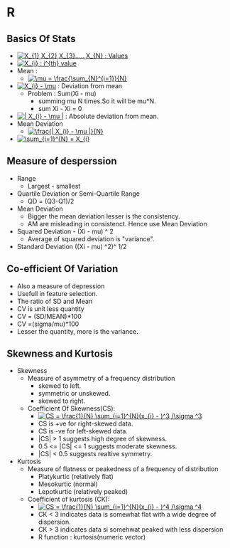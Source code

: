 # R

## Basics Of Stats
- <a href="https://www.codecogs.com/eqnedit.php?latex=X_{1},X_{2},X_{3}.....,X_{N}&space;:&space;Values" target="_blank"><img src="https://latex.codecogs.com/gif.latex?X_{1},X_{2},X_{3}.....,X_{N}&space;:&space;Values" title="X_{1},X_{2},X_{3}.....,X_{N} : Values" /></a>
- <a href="https://www.codecogs.com/eqnedit.php?latex=X_{i}&space;:&space;i^{th}&space;value" target="_blank"><img src="https://latex.codecogs.com/gif.latex?X_{i}&space;:&space;i^{th}&space;value" title="X_{i} : i^{th} value" /></a>
- Mean :
    - <a href="https://www.codecogs.com/eqnedit.php?latex=\mu&space;=&space;\frac{\sum_{N}^{i=1}}{N}" target="_blank"><img src="https://latex.codecogs.com/gif.latex?\mu&space;=&space;\frac{\sum_{N}^{i=1}}{N}" title="\mu = \frac{\sum_{N}^{i=1}}{N}" /></a>
- <a href="https://www.codecogs.com/eqnedit.php?latex=X_{i}&space;-&space;\mu" target="_blank"><img src="https://latex.codecogs.com/gif.latex?X_{i}&space;-&space;\mu" title="X_{i} - \mu" /></a> : Deviation from mean
    - Problem : Sum(Xi - mu)
        - summing mu N times.So it will be mu*N.
        - sum Xi - Xi = 0
- <a href="https://www.codecogs.com/eqnedit.php?latex=|&space;X_{i}&space;-&space;\mu&space;|" target="_blank"><img src="https://latex.codecogs.com/gif.latex?|&space;X_{i}&space;-&space;\mu&space;|" title="| X_{i} - \mu |" /></a> : Absolute deviation from mean.
- Mean Deviation
    - <a href="https://www.codecogs.com/eqnedit.php?latex=\frac{|&space;X_{i}&space;-&space;\mu&space;|}{N}" target="_blank"><img src="https://latex.codecogs.com/gif.latex?\frac{|&space;X_{i}&space;-&space;\mu&space;|}{N}" title="\frac{| X_{i} - \mu |}{N}" /></a>
- <a href="https://www.codecogs.com/eqnedit.php?latex=\sum_{i=1}^{N}&space;=&space;X_{i}" target="_blank"><img src="https://latex.codecogs.com/gif.latex?\sum_{i=1}^{N}&space;=&space;X_{i}" title="\sum_{i=1}^{N} = X_{i}" /></a>
## Measure of desperssion
- Range
    - Largest - smallest
- Quartile Deviation or Semi-Quartile Range
    - QD = (Q3-Q1)/2
- Mean Deviation
    - Bigger the mean deviation lesser is the consistency.
    - AM are misleading in consistenct. Hence use Mean Deviation
- Squared Deviation - (Xi - mu) ^ 2
    - Average of squared deviation is "variance".
- Standard Deviation ((Xi - mu) ^2)^ 1/2

## Co-efficient Of Variation
- Also a measure of depression
- Usefull in feature selection.
- The ratio of SD and Mean
- CV is unit less quantity
- CV = (SD/MEAN)*100
- CV =(sigma/mu)*100
- Lesser the quantity, more is the variance.

## Skewness and Kurtosis
- Skewness
    - Measure of asymmetry of a frequency distribution
        - skewed to left.
        - symmetric or unskewed.
        - skewed to right.
    - Coefficient Of Skewness(CS):
        - <a href="https://www.codecogs.com/eqnedit.php?latex=CS&space;=&space;\frac{1}{N}&space;\sum_{i=1}^{N}(x_{i}&space;-&space;)^3&space;/\sigma&space;^3" target="_blank"><img src="https://latex.codecogs.com/gif.latex?CS&space;=&space;\frac{1}{N}&space;\sum_{i=1}^{N}(x_{i}&space;-&space;)^3&space;/\sigma&space;^3" title="CS = \frac{1}{N} \sum_{i=1}^{N}(x_{i} - )^3 /\sigma ^3" /></a>
        - CS is +ve for right-skewed data.
        - CS is -ve for left-skewed data.
        - |CS| > 1 suggests high degree of skewness.
        - 0.5 <= |CS| <= 1 suggests moderate skewness.
        - |CS| < 0.5 suggests realtive symmetry.
- Kurtosis
    - Measure of flatness or peakedness of a frequency of distribution
        - Platykurtic (relatively flat)
        - Mesokurtic (normal)
        - Lepotkurtic (relatively peaked)
    - Coefficient of kurtosis (CK):
        - <a href="https://www.codecogs.com/eqnedit.php?latex=CS&space;=&space;\frac{1}{N}&space;\sum_{i=1}^{N}(x_{i}&space;-&space;)^4&space;/\sigma&space;^4" target="_blank"><img src="https://latex.codecogs.com/gif.latex?CS&space;=&space;\frac{1}{N}&space;\sum_{i=1}^{N}(x_{i}&space;-&space;)^4&space;/\sigma&space;^4" title="CS = \frac{1}{N} \sum_{i=1}^{N}(x_{i} - )^4 /\sigma ^4" /></a>
        - CK < 3 indicates data is somewhat flat with a wide degree of dispersion.
        - CK > 3 indicates data si somehwat peaked with less dispersion
        - R function : kurtosis(numeric vector)

